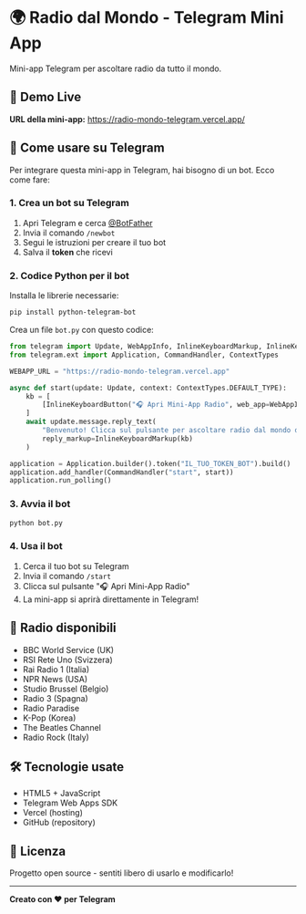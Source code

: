 # 🌍 Radio dal Mondo - Telegram Mini App

Mini-app Telegram per ascoltare radio da tutto il mondo.

## 🚀 Demo Live

**URL della mini-app:** https://radio-mondo-telegram.vercel.app/

## 📱 Come usare su Telegram

Per integrare questa mini-app in Telegram, hai bisogno di un bot. Ecco come fare:

### 1. Crea un bot su Telegram

1. Apri Telegram e cerca [@BotFather](https://t.me/BotFather)
2. Invia il comando `/newbot`
3. Segui le istruzioni per creare il tuo bot
4. Salva il **token** che ricevi

### 2. Codice Python per il bot

Installa le librerie necessarie:

```bash
pip install python-telegram-bot
```

Crea un file `bot.py` con questo codice:

```python
from telegram import Update, WebAppInfo, InlineKeyboardMarkup, InlineKeyboardButton
from telegram.ext import Application, CommandHandler, ContextTypes

WEBAPP_URL = "https://radio-mondo-telegram.vercel.app"

async def start(update: Update, context: ContextTypes.DEFAULT_TYPE):
    kb = [
        [InlineKeyboardButton("🎧 Apri Mini-App Radio", web_app=WebAppInfo(url=WEBAPP_URL))]
    ]
    await update.message.reply_text(
        "Benvenuto! Clicca sul pulsante per ascoltare radio dal mondo direttamente su Telegram 👇",
        reply_markup=InlineKeyboardMarkup(kb)
    )

application = Application.builder().token("IL_TUO_TOKEN_BOT").build()
application.add_handler(CommandHandler("start", start))
application.run_polling()
```

### 3. Avvia il bot

```bash
python bot.py
```

### 4. Usa il bot

1. Cerca il tuo bot su Telegram
2. Invia il comando `/start`
3. Clicca sul pulsante "🎧 Apri Mini-App Radio"
4. La mini-app si aprirà direttamente in Telegram!

## 🎵 Radio disponibili

- BBC World Service (UK)
- RSI Rete Uno (Svizzera)
- Rai Radio 1 (Italia)
- NPR News (USA)
- Studio Brussel (Belgio)
- Radio 3 (Spagna)
- Radio Paradise
- K-Pop (Korea)
- The Beatles Channel
- Radio Rock (Italy)

## 🛠️ Tecnologie usate

- HTML5 + JavaScript
- Telegram Web Apps SDK
- Vercel (hosting)
- GitHub (repository)

## 📝 Licenza

Progetto open source - sentiti libero di usarlo e modificarlo!

---

**Creato con ❤️ per Telegram**
